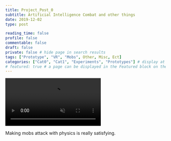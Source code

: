 ```yaml
---
title: Project_Post_0
subtitle: Artificial Intelligence Combat and other things
date: 2019-12-02
type: post

reading_time: false
profile: false
commentable: false
draft: false
private: false # hide page in search results
tags: ["Prototype", "VR", "Mobs", Other, Misc, Ect]
categories: ["Cat0", "Cat1", "Experiments", "Prototypes"] # display at the top of a page alongside a page’s metadata
# featured: true # a page can be displayed in the Featured block on the homepage. This is useful for sticky, announcement blog posts or selected publications etc.
---
```

<div class="video_thing">
    <video muted autoplay="" name="media" loop=""><source src="https://raw.githack.com/Denchyaknow/StaticStorage/Develop/Test/test0.webm" type="video/mp4"></video>
</div>

<p> Making mobs attack with physics is really satisfying. </p>

<!--more-->


